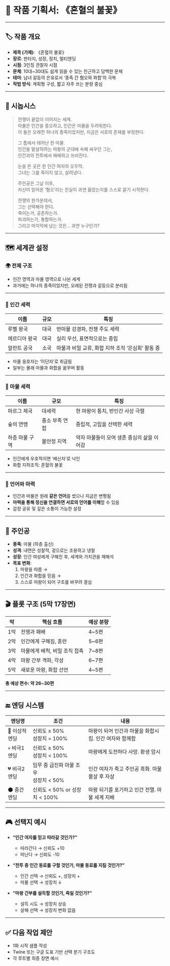 # 📘 작품 기획서: 《혼혈의 불꽃》

---

## 🏷️ 작품 개요

- **제목 (가제)**: 《혼혈의 불꽃》  
- **장르**: 판타지, 성장, 정치, 멀티엔딩  
- **시점**: 3인칭 관찰자 시점  
- **문체**: 10대~30대도 쉽게 읽을 수 있는 친근하고 담백한 문체  
- **테마**: 남녀 갈등의 은유로서 ‘종족 간 혐오와 화합’의 극복  
- **작법 방식**: 계획형 구성, 짧고 자주 쓰는 분량 중심

---

## 🧩 시놉시스

> 전쟁이 끝없이 이어지는 세계.  
> 마물은 인간을 증오하고, 인간은 마물을 두려워한다.  
> 이 둘은 오래전 하나의 종족이었지만, 지금은 서로의 존재를 부정한다.  
>   
> 그 틈에서 태어난 한 마물.  
> 인간을 말살하려는 마왕의 군대에 속해 싸우던 그는,  
> 인간과의 전투에서 패배하고 쓰러진다.  
>   
> 눈을 뜬 곳은 한 인간 여자의 오두막.  
> 그녀는 그를 죽이지 않고, 살려냈다.  
>   
> 주인공은 그날 이후,  
> 자신이 믿어온 ‘혐오’라는 진실이 과연 옳았는지를 스스로 묻기 시작한다.  
>   
> 전쟁의 한가운데서,  
> 그는 선택해야 한다.  
> 죽이는가, 공존하는가.  
> 파괴하는가, 통합하는가.  
> 그리고 마지막에 남는 것은… 과연 누구인가?

---

## 🗺️ 세계관 설정

### 🌍 전체 구조

- 인간 영역과 마물 영역으로 나뉜 세계
- 과거에는 하나의 종족이었지만, 오래된 전쟁과 갈등으로 분리됨

---

### 🏰 인간 세력

| 이름 | 규모 | 특징 |
|------|------|------|
| 루벨 왕국 | 대국 | 반마물 강경파, 전쟁 주도 세력 |
| 에르디아 왕국 | 대국 | 실리 우선, 표면적으로는 중립 |
| 알란트 공국 | 소국 | 마물과 비밀 교류, 화합 지하 조직 ‘은심회’ 활동 중 |

- 마물 옹호자는 ‘이단자’로 취급됨  
- 일부는 몰래 마물과 화합을 꿈꾸며 활동

---

### 🐲 마물 세력

| 이름 | 규모 | 특징 |
|------|------|------|
| 마르그 제국 | 대세력 | 현 마왕이 통치, 반인간 사상 극렬 |
| 숲의 연맹 | 중소 부족 연합 | 중립적, 고립을 선택한 세력 |
| 하층 마물 구역 | 불안정 지역 | 약자 마물들이 모여 생존 중심의 삶을 이어감 |

- 인간에게 우호적이면 ‘배신자’로 낙인  
- 화합 지하조직: 혼혈의 불꽃

---

### 💬 언어와 마력

- 인간과 마물은 원래 **같은 언어**를 썼으나 지금은 변형됨  
- **마력을 통해 정신을 연결하면 서로의 언어를 이해**할 수 있음  
- 감정 공유 및 깊은 소통이 가능한 설정

---

## 👤 주인공

- **종족**: 마물 (하층 출신)  
- **성격**: 내면은 성찰적, 겉으로는 조용하고 냉철  
- **성장**: 인간 여성에게 구해진 후, 세계와 가치관을 재해석  
- **목표 변화**:
  1. 마왕을 따름 → 
  2. 인간과 화합을 믿음 →
  3. 스스로 마왕이 되어 구조를 바꾸려 결심

---

## 🎬 플롯 구조 (5막 17장면)

| 막 | 핵심 흐름 | 예상 분량 |
|----|------------|------------|
| 1막 | 전쟁과 패배 | 4~5편 |
| 2막 | 인간에게 구해짐, 혼란 | 5~6편 |
| 3막 | 마물에게 배척, 비밀 조직 접촉 | 7~8편 |
| 4막 | 마왕 간부 격파, 각성 | 6~7편 |
| 5막 | 새로운 마왕, 화합 선언 | 4~5편 |

**총 예상 편수: 약 26~30편**

---

## 🔚 엔딩 시스템

| 엔딩명 | 조건 | 내용 |
|--------|--------|--------|
| 🌟 이상적 엔딩 | 신뢰도 ≥ 50%<br>성장치 = 100% | 마왕이 되어 인간과 마물을 화합시킴. 인간 여자와 함께함 |
| 💀 비극1 엔딩 | 신뢰도 ≥ 50%<br>성장치 < 100% | 마왕에게 도전하다 사망. 환생 암시 |
| 💔 비극2 엔딩 | 임무 중 급진파 마물 조우<br>성장치 < 50% | 인간 여자가 죽고 주인공 흑화. 마물 몰살 후 자살 |
| 🌑 중간 엔딩 | 신뢰도 < 50% or 성장치 < 100% | 마왕 되기를 포기하고 인간 전멸. 마물 세계 지배 |

---

## 🎮 선택지 예시

- **“인간 여자를 믿고 따라갈 것인가?”**
  - 따라간다 → 신뢰도 +10
  - 떠난다 → 신뢰도 -10

- **“전투 중 인간 동료를 구할 것인가, 마물 동료를 지킬 것인가?”**
  - 인간 선택 → 신뢰도 +, 성장치 +
  - 마물 선택 → 성장치 ↓

- **“마왕 간부를 설득할 것인가, 죽일 것인가?”**
  - 설득 시도 → 성장치 상승
  - 살해 선택 → 성장치 변화 없음

---

## ✅ 다음 작업 제안

- 1화 시작 샘플 작성  
- Twine 또는 구글 도표 기반 선택 분기 구조도  
- 각 루트별 최종 장면 예시
